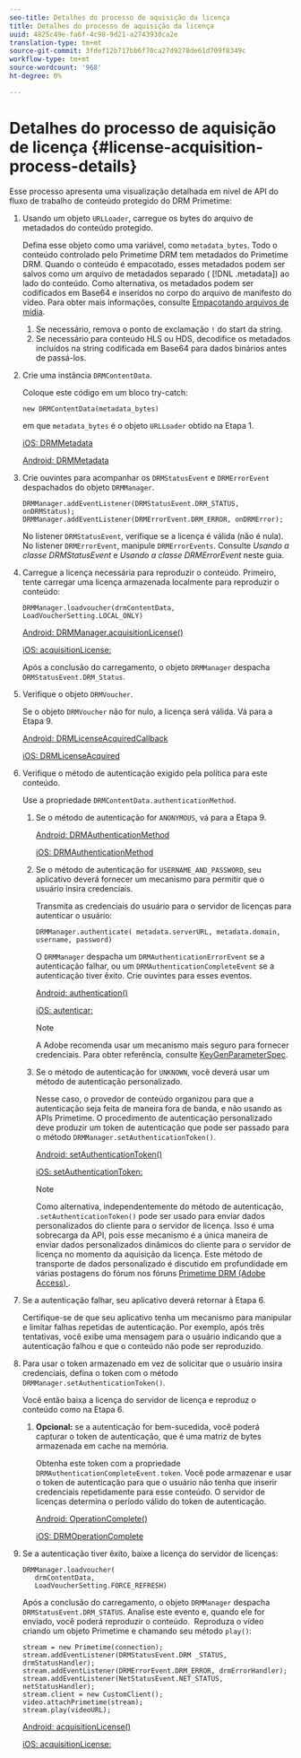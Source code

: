```yaml
---
seo-title: Detalhes do processo de aquisição da licença
title: Detalhes do processo de aquisição da licença
uuid: 4825c49e-fa6f-4c98-9d21-a2743930ca2e
translation-type: tm+mt
source-git-commit: 3fdef12b717bb6f70ca27d9278de61d709f8349c
workflow-type: tm+mt
source-wordcount: '968'
ht-degree: 0%

---
```



# Detalhes do processo de aquisição de licença {#license-acquisition-process-details}

Esse processo apresenta uma visualização detalhada em nível de API do fluxo de trabalho de conteúdo protegido do DRM Primetime:

1. Usando um objeto `URLLoader`, carregue os bytes do arquivo de metadados do conteúdo protegido.

   Defina esse objeto como uma variável, como `metadata_bytes`. Todo o conteúdo controlado pelo Primetime DRM tem metadados do Primetime DRM. Quando o conteúdo é empacotado, esses metadados podem ser salvos como um arquivo de metadados separado ( [!DNL .metadata]) ao lado do conteúdo. Como alternativa, os metadados podem ser codificados em Base64 e inseridos no corpo do arquivo de manifesto do vídeo. Para obter mais informações, consulte [Empacotando arquivos de mídia](../protecting-content/packaging-media-overview/packaging-media-files.md).
   1. Se necessário, remova o ponto de exclamação `!` do start da string.
   1. Se necessário para conteúdo HLS ou HDS, decodifice os metadados incluídos na string codificada em Base64 para dados binários antes de passá-los.
1. Crie uma instância `DRMContentData`.

   Coloque este código em um bloco try-catch:

   ```
   new DRMContentData(metadata_bytes)
   ```

   em que `metadata_bytes` é o objeto `URLLoader` obtido na Etapa 1.

   [iOS: DRMMetadata](https://help.adobe.com/en_US/primetime/api/drm-apis/client/ios/interface_d_r_m_metadata.html)

   [Android: DRMMetadata](https://help.adobe.com/en_US/primetime/api/drm-apis/client/android/index.html)

1. Crie ouvintes para acompanhar os `DRMStatusEvent` e `DRMErrorEvent` despachados do objeto `DRMManager`.

   ```
   DRMManager.addEventListener(DRMStatusEvent.DRM_STATUS, onDRMStatus); 
   DRMManager.addEventListener(DRMErrorEvent.DRM_ERROR, onDRMError);
   ```

   No listener `DRMStatusEvent`, verifique se a licença é válida (não é nula). No listener `DRMErrorEvent`, manipule `DRMErrorEvents`. Consulte *Usando a classe DRMStatusEvent* e *Usando a classe DRMErrorEvent* neste guia.

1. Carregue a licença necessária para reproduzir o conteúdo.
Primeiro, tente carregar uma licença armazenada localmente para reproduzir o conteúdo:

   ```
   DRMManager.loadvoucher(drmContentData, LoadVoucherSetting.LOCAL_ONLY)
   ```

   [Android: DRMManager.acquisitionLicense()](https://help.adobe.com/en_US/primetime/api/drm-apis/client/android/com/adobe/ave/drm/DRMManager.html#acquireLicense(com.adobe.ave.drm.DRMMetadata,%20com.adobe.ave.drm.DRMAcquireLicenseSettings,%20com.adobe.ave.drm.DRMOperationErrorCallback,%20com.adobe.ave.drm.DRMLicenseAcquiredCallback))

   [iOS: acquisitionLicense:](https://help.adobe.com/en_US/primetime/api/drm-apis/client/ios/interface_d_r_m_manager.html#a52accb5ed5b49d6e5d91277d78279f1b)

   Após a conclusão do carregamento, o objeto `DRMManager` despacha `DRMStatusEvent.DRM_Status`.

1. Verifique o objeto `DRMVoucher`.


   Se o objeto `DRMVoucher` não for nulo, a licença será válida. Vá para a Etapa 9.

   [Android: DRMLicenseAcquiredCallback](https://help.adobe.com/en_US/primetime/api/drm-apis/client/android/com/adobe/ave/drm/DRMLicenseAcquiredCallback.html)

   [iOS: DRMLicenseAcquired](https://help.adobe.com/en_US/primetime/api/drm-apis/client/ios/_d_r_m_interface_8h.html#afe5a9e3a003f312ee268d9b00927fa6d)
1. Verifique o método de autenticação exigido pela política para este conteúdo.

   Use a propriedade `DRMContentData.authenticationMethod`.
   1. Se o método de autenticação for `ANONYMOUS`, vá para a Etapa 9. 

      [Android: DRMAuthenticationMethod](https://help.adobe.com/en_US/primetime/api/drm-apis/client/android/index.html?com/adobe/ave/drm/DRMLicenseAcquiredCallback.html)

      [iOS: DRMAuthenticationMethod](https://help.adobe.com/en_US/primetime/api/drm-apis/client/ios/_d_r_m_interface_8h.html#a2003f29af93898b52a4123c2dd92c457)
   1. Se o método de autenticação for `USERNAME_AND_PASSWORD`, seu aplicativo deverá fornecer um mecanismo para permitir que o usuário insira credenciais.

      Transmita as credenciais do usuário para o servidor de licenças para autenticar o usuário:

      ```
      DRMManager.authenticate( metadata.serverURL, metadata.domain, username, password)
      ```

      O `DRMManager` despacha um `DRMAuthenticationErrorEvent` se a autenticação falhar, ou um `DRMAuthenticationCompleteEvent` se a autenticação tiver êxito. Crie ouvintes para esses eventos.

      [Android: authentication()](https://help.adobe.com/en_US/primetime/api/drm-apis/client/android/com/adobe/ave/drm/DRMManager.html#authenticate(com.adobe.ave.drm.DRMMetadata,%20java.lang.String,%20java.lang.String,%20java.lang.String,%20java.lang.String,%20com.adobe.ave.drm.DRMOperationErrorCallback,%20com.adobe.ave.drm.DRMAuthenticationCompleteCallback))

      [iOS: autenticar:](https://help.adobe.com/en_US/primetime/api/drm-apis/client/ios/interface_d_r_m_manager.html#a169c1441f196a834094a8e0f5ecb4aca)

      >[!NOTE]
      >
      >A Adobe recomenda usar um mecanismo mais seguro para fornecer credenciais. Para obter referência, consulte [KeyGenParameterSpec](https://developer.android.com/reference/android/security/keystore/KeyGenParameterSpec.html).

   1. Se o método de autenticação for `UNKNOWN`, você deverá usar um método de autenticação personalizado.

      Nesse caso, o provedor de conteúdo organizou para que a autenticação seja feita de maneira fora de banda, e não usando as APIs Primetime. O procedimento de autenticação personalizado deve produzir um token de autenticação que pode ser passado para o método `DRMManager.setAuthenticationToken()`.

      [Android: setAuthenticationToken()](https://help.adobe.com/en_US/primetime/api/drm-apis/client/android/com/adobe/ave/drm/DRMManager.html#setAuthenticationToken(com.adobe.ave.drm.DRMMetadata,%20java.lang.String,%20byte[],%20com.adobe.ave.drm.DRMOperationErrorCallback,%20com.adobe.ave.drm.DRMOperationCompleteCallback))

      [iOS: setAuthenticationToken:](https://help.adobe.com/en_US/primetime/api/drm-apis/client/ios/interface_d_r_m_manager.html#a17884b5d9bcc5b0b39503f61140f9b09)

      >[!NOTE]
      >
      >Como alternativa, independentemente do método de autenticação, `.setAuthenticationToken()` pode ser usado para enviar dados personalizados do cliente para o servidor de licença. Isso é uma sobrecarga da API, pois esse mecanismo é a única maneira de enviar dados personalizados dinâmicos do cliente para o servidor de licença no momento da aquisição da licença. Este método de transporte de dados personalizado é discutido em profundidade em várias postagens do fórum nos fóruns [Primetime DRM (Adobe Access) ](https://forums.adobe.com/community/adobe_access).

1. Se a autenticação falhar, seu aplicativo deverá retornar à Etapa 6.

   Certifique-se de que seu aplicativo tenha um mecanismo para manipular e limitar falhas repetidas de autenticação. Por exemplo, após três tentativas, você exibe uma mensagem para o usuário indicando que a autenticação falhou e que o conteúdo não pode ser reproduzido.
1. Para usar o token armazenado em vez de solicitar que o usuário insira credenciais, defina o token com o método `DRMManager.setAuthenticationToken()`.

   Você então baixa a licença do servidor de licença e reproduz o conteúdo como na Etapa 6.
   1. **Opcional:** se a autenticação for bem-sucedida, você poderá capturar o token de autenticação, que é uma matriz de bytes armazenada em cache na memória.

      Obtenha este token com a propriedade `DRMAuthenticationCompleteEvent.token`. Você pode armazenar e usar o token de autenticação para que o usuário não tenha que inserir credenciais repetidamente para esse conteúdo. O servidor de licenças determina o período válido do token de autenticação.

      [Android: OperationComplete()](https://help.adobe.com/en_US/primetime/api/drm-apis/client/android/com/adobe/ave/drm/DRMOperationCompleteCallback.html)

      [iOS: DRMOperationComplete](https://help.adobe.com/en_US/primetime/api/drm-apis/client/ios/_d_r_m_interface_8h.html#a5f2392ec6661b51bf7b0df71cd514731)
1. Se a autenticação tiver êxito, baixe a licença do servidor de licenças:

   ```
   DRMManager.loadvoucher( 
      drmContentData, 
      LoadVoucherSetting.FORCE_REFRESH)
   ```

   Após a conclusão do carregamento, o objeto `DRMManager` despacha `DRMStatusEvent.DRM_STATUS`. Analise este evento e, quando ele for enviado, você poderá reproduzir o conteúdo.  Reproduza o vídeo criando um objeto Primetime e chamando seu método `play()`:

   ```
   stream = new Primetime(connection); 
   stream.addEventListener(DRMStatusEvent.DRM _STATUS, drmStatusHandler); 
   stream.addEventListener(DRMErrorEvent.DRM_ERROR, drmErrorHandler); 
   stream.addEventListener(NetStatusEvent.NET_STATUS, netStatusHandler); 
   stream.client = new CustomClient(); 
   video.attachPrimetime(stream); 
   stream.play(videoURL);
   ```

   [Android: acquisitionLicense()](https://help.adobe.com/en_US/primetime/api/drm-apis/client/android/com/adobe/ave/drm/DRMManager.html#acquireLicense(com.adobe.ave.drm.DRMMetadata,%20com.adobe.ave.drm.DRMAcquireLicenseSettings,%20com.adobe.ave.drm.DRMOperationErrorCallback,%20com.adobe.ave.drm.DRMLicenseAcquiredCallback))

   [iOS: acquisitionLicense:](https://help.adobe.com/en_US/primetime/api/drm-apis/client/ios/interface_d_r_m_manager.html#a52accb5ed5b49d6e5d91277d78279f1b)